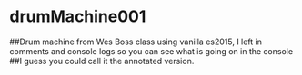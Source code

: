 # drumMachine001
##Drum machine from Wes Boss class using vanilla es2015, I left in comments and console logs so you can see what is going on in the console
##I guess you could call it the annotated version.
